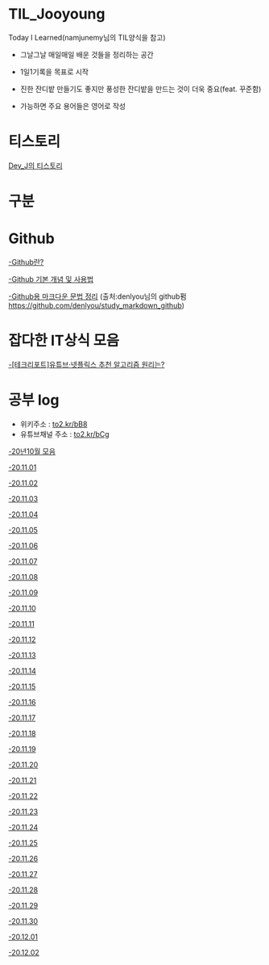 # TIL_Jooyoung
Today I Learned(namjunemy님의 TIL양식을 참고)

- 그날그날 매일매일 배운 것들을 정리하는 공간

- 1일1기록을 목표로 시작

- 진한 잔디밭 만들기도 좋지만 풍성한 잔디밭을 만드는 것이 더욱 중요(feat. 꾸준함)

- 가능하면 주요 용어들은 영어로 작성
# 티스토리
[Dev_J의 티스토리](https://cjy324.tistory.com/)

# 구분

# Github

[-Github란?](https://to2.kr/bC9)

[-Github 기본 개념 및 사용법](https://to2.kr/bDa)

[-Github용 마크다운 문법 정리](https://to2.kr/bDd)
(출처:denlyou님의 github펌 https://github.com/denlyou/study_markdown_github)


# 잡다한 IT상식 모음
[-[테크리포트]유튜브·넷플릭스 추천 알고리즘 원리는?](https://to2.kr/bDc)

# 공부 log
- 위키주소 : [to2.kr/bB8](https://to2.kr/bB8)
- 유튜브채널 주소 : [to2.kr/bCg](https://to2.kr/bCg)

[-20년10월 모음](https://github.com/cjy324/TIL_Jooyoung/wiki/%EA%B3%B5%EB%B6%80log(20%EB%85%84-10%EC%9B%94))

[-20.11.01](https://github.com/cjy324/TIL_Jooyoung/blob/main/20.11.01)

[-20.11.02](https://github.com/cjy324/TIL_Jooyoung/blob/main/20.11.02)

[-20.11.03](https://github.com/cjy324/TIL_Jooyoung/blob/main/20.11.03)

[-20.11.04](https://github.com/cjy324/TIL_Jooyoung/blob/main/20.11.04)

[-20.11.05](https://github.com/cjy324/TIL_Jooyoung/blob/main/20.11.05)

[-20.11.06](https://github.com/cjy324/TIL_Jooyoung/blob/main/20.11.06)

[-20.11.07](https://github.com/cjy324/TIL_Jooyoung/blob/main/20.11.07)

[-20.11.08](https://github.com/cjy324/TIL_Jooyoung/blob/main/20.11.08)

[-20.11.09](https://github.com/cjy324/TIL_Jooyoung/blob/main/20.11.09)

[-20.11.10](https://github.com/cjy324/TIL_Jooyoung/blob/main/20.11.10)

[-20.11.11](https://github.com/cjy324/TIL_Jooyoung/blob/main/20.11.11)

[-20.11.12](https://github.com/cjy324/TIL_Jooyoung/blob/main/20.11.12)

[-20.11.13](https://github.com/cjy324/TIL_Jooyoung/blob/main/20.11.13)

[-20.11.14](https://github.com/cjy324/TIL_Jooyoung/blob/main/20.11.14)

[-20.11.15](https://github.com/cjy324/TIL_Jooyoung/blob/main/20.11.15)

[-20.11.16](https://github.com/cjy324/TIL_Jooyoung/blob/main/20.11.16)

[-20.11.17](https://github.com/cjy324/TIL_Jooyoung/blob/main/20.11.17)

[-20.11.18](https://github.com/cjy324/TIL_Jooyoung/blob/main/20.11.18)

[-20.11.19](https://github.com/cjy324/TIL_Jooyoung/blob/main/20.11.19)

[-20.11.20](https://github.com/cjy324/TIL_Jooyoung/blob/main/20.11.20)

[-20.11.21](https://github.com/cjy324/TIL_Jooyoung/blob/main/20.11.21)

[-20.11.22](https://github.com/cjy324/TIL_Jooyoung/blob/main/20.11.22)

[-20.11.23](https://github.com/cjy324/TIL_Jooyoung/blob/main/20.11.23)

[-20.11.24](https://github.com/cjy324/TIL_Jooyoung/blob/main/20.11.24)

[-20.11.25](https://github.com/cjy324/TIL_Jooyoung/blob/main/20.11.25)

[-20.11.26](https://github.com/cjy324/TIL_Jooyoung/blob/main/20.11.26)

[-20.11.27](https://github.com/cjy324/TIL_Jooyoung/blob/main/20.11.27)

[-20.11.28](https://github.com/cjy324/TIL_Jooyoung/blob/main/20.11.28)

[-20.11.29](https://github.com/cjy324/TIL_Jooyoung/blob/main/20.11.29)

[-20.11.30](https://github.com/cjy324/TIL_Jooyoung/blob/main/20.11.30)

[-20.12.01](https://github.com/cjy324/TIL_Jooyoung/blob/main/20.12.01)

[-20.12.02](https://github.com/cjy324/TIL_Jooyoung/blob/main/20.12.02)
